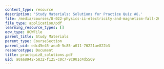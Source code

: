 ```yaml
---
content_type: resource
description: 'Study Materials: Solutions for Practice Quiz #8.'
file: /media/courses/8-022-physics-ii-electricity-and-magnetism-fall-2002/a0aa89425832f125c0c79c901c4d5569_practquiz8_solutions.pdf
file_type: application/pdf
learning_resource_types: []
ocw_type: OCWFile
parent_title: Study Materials
parent_type: CourseSection
parent_uid: edc45e45-aea0-5c85-a011-76221ae822b3
resourcetype: Document
title: practquiz8_solutions.pdf
uid: a0aa8942-5832-f125-c0c7-9c901c4d5569
---
```

